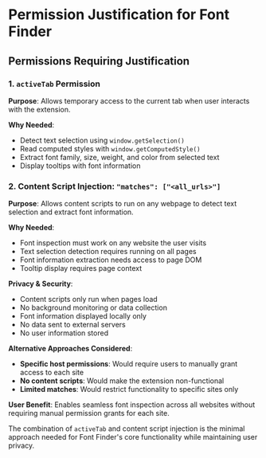 # Permission Justification for Font Finder

## Permissions Requiring Justification

### 1. `activeTab` Permission
**Purpose**: Allows temporary access to the current tab when user interacts with the extension.

**Why Needed**: 
- Detect text selection using `window.getSelection()`
- Read computed styles with `window.getComputedStyle()`
- Extract font family, size, weight, and color from selected text
- Display tooltips with font information

### 2. Content Script Injection: `"matches": ["<all_urls>"]`
**Purpose**: Allows content scripts to run on any webpage to detect text selection and extract font information.

**Why Needed**:
- Font inspection must work on any website the user visits
- Text selection detection requires running on all pages
- Font information extraction needs access to page DOM
- Tooltip display requires page context

**Privacy & Security**:
- Content scripts only run when pages load
- No background monitoring or data collection
- Font information displayed locally only
- No data sent to external servers
- No user information stored

**Alternative Approaches Considered**:
- **Specific host permissions**: Would require users to manually grant access to each site
- **No content scripts**: Would make the extension non-functional
- **Limited matches**: Would restrict functionality to specific sites only

**User Benefit**: Enables seamless font inspection across all websites without requiring manual permission grants for each site.

The combination of `activeTab` and content script injection is the minimal approach needed for Font Finder's core functionality while maintaining user privacy. 